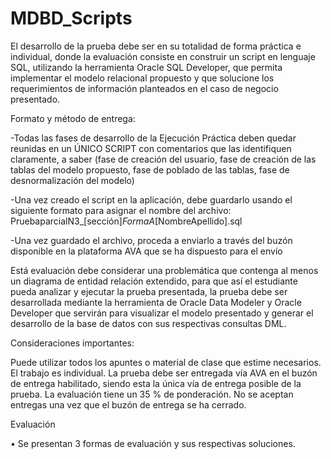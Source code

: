# MDBD_Scripts

El desarrollo de la prueba debe ser en su totalidad de forma práctica e individual, donde la evaluación consiste en construir un script en lenguaje SQL, utilizando la herramienta Oracle SQL Developer, que permita implementar el modelo relacional propuesto y que solucione los requerimientos de información planteados en el caso de negocio presentado. 

 

Formato y método de entrega: 

 

-Todas las fases de desarrollo de la Ejecución Práctica deben quedar reunidas en un ÚNICO SCRIPT con comentarios que las identifiquen claramente, a saber (fase de creación del usuario, fase de creación de las tablas del modelo propuesto, fase de poblado de las tablas, fase de desnormalización del modelo) 

-Una vez creado el script en la aplicación, debe guardarlo usando el siguiente formato para asignar el nombre del archivo:  PruebaparcialN3_[sección]_FormaA_[NombreApellido].sql 

-Una vez guardado el archivo, proceda a enviarlo a través del buzón disponible en la plataforma AVA que se ha dispuesto para el envío 

Está evaluación debe considerar una problemática que contenga al menos un diagrama de entidad relación extendido, para que así el estudiante pueda analizar y ejecutar la prueba presentada, la prueba debe ser desarrollada mediante la herramienta de Oracle Data Modeler y Oracle Developer que servirán para visualizar el modelo presentado y generar el desarrollo de la base de datos con sus respectivas consultas DML. 



Consideraciones importantes:  

Puede utilizar todos los apuntes o material de clase que estime necesarios. 
El trabajo es individual. La prueba debe ser entregada vía AVA en el buzón de entrega habilitado, siendo esta la única vía de entrega posible de la prueba. 
La evaluación tiene un 35 % de ponderación. 
No se aceptan entregas una vez que el buzón de entrega se ha cerrado. 
 

Evaluación  

• Se presentan 3 formas de evaluación y sus respectivas soluciones. 
